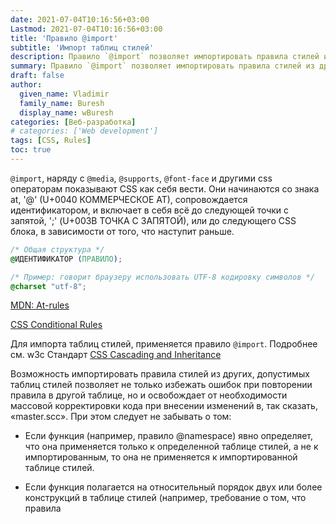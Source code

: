 ```yaml
---
date: 2021-07-04T10:16:56+03:00
Lastmod: 2021-07-04T10:16:56+03:00
title: 'Правило @import'
subtitle: 'Импорт таблиц стилей'
description: Правило `@import` позволяет импортировать правила стилей из других css, при этом содержимое таблицы стилей обрабатывается так, как-будто оно было написано вместо правила `@import` заново, на указанном месте. Однако нужно помнить и об исключениях.
summary: Правило `@import` позволяет импортировать правила стилей из других css.
draft: false
author:
  given_name: Vladimir
  family_name: Buresh
  display_name: wBuresh
categories: [Веб-разработка]
# categories: ['Web development']
tags: [CSS, Rules]
toc: true
---
```


`@import`, наряду с `@media`,  `@supports`,  `@font-face` и другими css операторам показывают CSS как себя вести. Они начинаются со знака at, '@' (U+0040 КОММЕРЧЕСКОЕ AT), сопровождается идентификатором, и включает в себя всё до следующей точки с запятой, ';' (U+003B ТОЧКА С ЗАПЯТОЙ), или до следующего CSS блока, в зависимости от того, что наступит раньше.

``` css
/* Общая структура */
@ИДЕНТИФИКАТОР (ПРАВИЛО);

/* Пример: говорит браузеру использовать UTF-8 кодировку символов */
@charset "utf-8";
```


[MDN: At-rules](https://developer.mozilla.org/ru/docs/Web/CSS/At-rule#conditional_group_rules)

[CSS Conditional Rules](https://drafts.csswg.org/css-conditional-3/)

Для импорта таблиц стилей, применяется правило `@import`. Подробнее см. w3c Стандарт [CSS Cascading and Inheritance](https://www.w3.org/TR/2021/WD-css-cascade-5-20210608/#at-import)

Возможность импортировать правила стилей из других, допустимых таблиц стилей позволяет не только избежать ошибок при повторении правила в другой таблице, но и освобождает от необходимости массовой корректировки кода при внесении изменений в, так сказать, «master.scc». При этом следует не забывать о том:

- Если функция (например, правило @namespace) явно определяет, что она применяется только к определенной таблице стилей, а не к импортированным, то она не применяется к импортированной таблице стилей.

- Если функция полагается на относительный порядок двух или более конструкций в таблице стилей (например, требование о том, что правила
